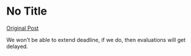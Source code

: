 # No Title

[Original Post](https://discourse.onlinedegree.iitm.ac.in/t/169029/254)

<p>We won’t be able to extend deadline, if we do, then evaluations will get delayed.</p>